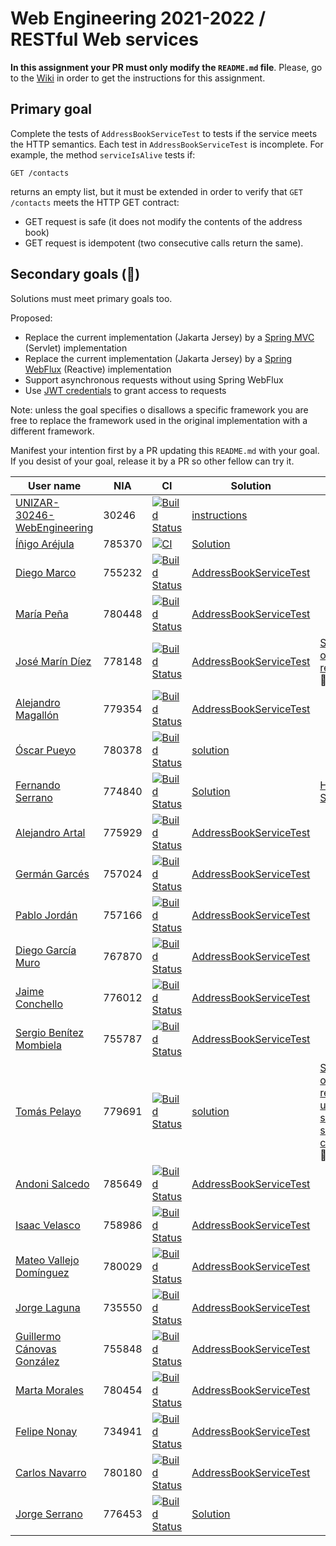 # Web Engineering 2021-2022 / RESTful Web services

**In this assignment your PR must only modify the `README.md` file**.
Please, go to the [Wiki](https://github.com/UNIZAR-30246-WebEngineering/lab3-restful-ws/wiki) in order to get the instructions for this assignment.

## Primary goal

Complete the tests of `AddressBookServiceTest` to tests if the service meets the HTTP semantics.
Each test in `AddressBookServiceTest` is incomplete.
For example, the method `serviceIsAlive` tests if:

```http
GET /contacts
```

returns an empty list, but it must be extended in order to verify that `GET /contacts` meets the HTTP GET contract:

- GET request is safe (it does not modify the contents of the address book)
- GET request is idempotent (two consecutive calls return the same).

## Secondary goals (:gift:)

Solutions must meet primary goals too.

Proposed:

- Replace the current implementation (Jakarta Jersey) by a [Spring MVC](https://docs.spring.io/spring-framework/docs/current/reference/html/web.html#spring-web) (Servlet) implementation
- Replace the current implementation (Jakarta Jersey) by a [Spring WebFlux](https://docs.spring.io/spring-framework/docs/current/reference/html/web-reactive.html#spring-webflux) (Reactive) implementation
- Support asynchronous requests without using Spring WebFlux
- Use [JWT credentials](https://jwt.io/) to grant access to requests

Note: unless the goal specifies o disallows a specific framework you are free to replace the framework used in the original implementation with a different framework.

Manifest your intention first by a PR updating this `README.md` with your goal.
If you desist of your goal, release it by a PR so other fellow can try it.

| User name | NIA | CI | Solution | Score |
| - | - | - | - | - |
[UNIZAR-30246-WebEngineering](https://github.com/UNIZAR-30246-WebEngineering/lab3-restful-ws) | 30246 | [![Build Status](https://github.com/UNIZAR-30246-WebEngineering/lab3-restful-ws/actions/workflows/ci.yml/badge.svg)](https://github.com/UNIZAR-30246-WebEngineering/lab3-restful-ws/actions/workflows/ci.yml) | [instructions](https://github.com/UNIZAR-30246-WebEngineering/lab3-restful-ws/wiki)
[Íñigo Aréjula](https://github.com/arejula27/lab3-restful-ws/tree/work)| 785370 | [![CI](https://github.com/arejula27/lab3-restful-ws/actions/workflows/ci.yml/badge.svg)](https://github.com/arejula27/lab3-restful-ws/actions/workflows/ci.yml) |[Solution](https://github.com/arejula27/lab3-restful-ws/blob/work/src/test/kotlin/rest/addressbook/AddressBookServiceTest.kt)
[Diego Marco](https://github.com/dmarcob/lab3-restful-ws/tree/work) | 755232 | [![Build Status](https://github.com/dmarcob/lab3-restful-ws/actions/workflows/ci.yml/badge.svg)](https://github.com/dmarcob/lab3-restful-ws/actions/workflows/ci.yml) | [AddressBookServiceTest](https://github.com/dmarcob/lab3-restful-ws/blob/work/src/test/kotlin/rest/addressbook/AddressBookServiceTest.kt)
[María Peña](https://github.com/Keyleth8/lab3-restful-ws/tree/work) | 780448 | [![Build Status](https://github.com/Keyleth8/lab3-restful-ws/actions/workflows/ci.yml/badge.svg)](https://github.com/Keyleth8/lab3-restful-ws/actions/workflows/ci.yml) | [AddressBookServiceTest](https://github.com/Keyleth8/lab3-restful-ws/blob/work/src/test/kotlin/rest/addressbook/AddressBookServiceTest.kt)
[José Marín Díez](https://github.com/jmarindiez/lab3-restful-ws/tree/work) |778148 | [![Build Status](https://github.com/jmarindiez/lab3-restful-ws/actions/workflows/ci.yml/badge.svg)](https://github.com/jmarindiez/lab3-restful-ws/actions/workflows/ci.yml) | [AddressBookServiceTest](https://github.com/jmarindiez/lab3-restful-ws/blob/work/src/test/kotlin/rest/addressbook/AddressBookServiceTest.kt) | [Support of CORS requests](https://github.com/jmarindiez/lab3-restful-ws/blob/work/src/main/kotlin/rest/addressbook/CorsResponseFilter.kt) :gift:
[Alejandro Magallón](https://github.com/alecron/lab3-restful-ws/tree/work) | 779354 | [![Build Status](https://github.com/alecron/lab3-restful-ws/actions/workflows/ci.yml/badge.svg)](https://github.com/alecron/lab3-restful-ws/actions/workflows/ci.yml) | [AddressBookServiceTest](https://github.com/alecron/lab3-restful-ws/blob/work/src/test/kotlin/rest/addressbook/AddressBookServiceTest.kt)
[Óscar Pueyo](https://github.com/iksopo/lab3-restful-ws/tree/work) | 780378 | [![Build Status](https://github.com/iksopo/lab3-restful-ws/actions/workflows/ci.yml/badge.svg)](https://github.com/iksopo/lab3-restful-ws/actions/workflows/ci.yml) | [solution](https://github.com/iksopo/lab3-restful-ws/blob/work/src/test/kotlin/rest/addressbook/AddressBookServiceTest.kt)
[Fernando Serrano](https://github.com/Feer93/lab3-restful-ws/tree/work) | 774840 | [![Build Status](https://github.com/Feer93/lab3-restful-ws/actions/workflows/ci.yml/badge.svg)](https://github.com/Feer93/lab3-restful-ws/actions/workflows/ci.yml) | [Solution](https://github.com/Feer93/lab3-restful-ws/blob/work/src/test/kotlin/rest/addressbook/AddressBookServiceTest.kt) | [HTTP/2 Support](https://github.com/Feer93/lab3-restful-ws/blob/gift/src/test/kotlin/rest/addressbook/AddressBookServiceTest.kt) :gift: 
[Alejandro Artal](https://github.com/Alejandro-Artal/lab3-restful-ws) | 775929 | [![Build Status](https://github.com/Alejandro-Artal/lab3-restful-ws/actions/workflows/ci.yml/badge.svg)](https://github.com/Alejandro-Artal/lab3-restful-ws/actions/workflows/ci.yml) | [AddressBookServiceTest](https://github.com/Alejandro-Artal/lab3-restful-ws/blob/work/src/test/kotlin/rest/addressbook/AddressBookServiceTest.kt)
[Germán Garcés](https://github.com/fntkg/lab3-restful-ws/tree/work) | 757024 | [![Build Status](https://github.com/fntkg/lab3-restful-ws/actions/workflows/ci.yml/badge.svg)](https://github.com/fntkg/lab3-restful-ws/actions/workflows/ci.yml) | [AddressBookServiceTest](https://github.com/fntkg/lab3-restful-ws/blob/work/src/test/kotlin/rest/addressbook/AddressBookServiceTest.kt)
[Pablo Jordán](https://github.com/pabloJordan24/lab3-restful-ws/tree/work) | 757166 | [![Build Status](https://github.com/pabloJordan24/lab3-restful-ws/actions/workflows/ci.yml/badge.svg)](https://github.com/pabloJordan24/lab3-restful-ws/actions/workflows/ci.yml) | [AddressBookServiceTest](https://github.com/pabloJordan24/lab3-restful-ws/blob/work/src/test/kotlin/rest/addressbook/AddressBookServiceTest.kt)
[Diego García Muro](https://github.com/thdgm/lab3-restful-ws.git) | 767870 | [![Build Status](https://github.com/thdgm/lab3-restful-ws/actions/workflows/ci.yml/badge.svg)](https://github.com/thdgm/lab3-restful-ws/actions/workflows/ci.yml) | [AddressBookServiceTest](https://github.com/thdgm/lab3-restful-ws/blob/work/src/test/kotlin/rest/addressbook/AddressBookServiceTest.kt)
[Jaime Conchello](https://github.com/jaimecb/lab3-restful-ws/tree/work) | 776012 | [![Build Status](https://github.com/jaimecb/lab3-restful-ws/actions/workflows/ci.yml/badge.svg)](https://github.com/jaimecb/lab3-restful-ws/actions/workflows/ci.yml) | [AddressBookServiceTest](https://github.com/jaimecb/lab3-restful-ws/blob/work/src/test/kotlin/rest/addressbook/AddressBookServiceTest.kt)
[Sergio Benítez Mombiela](https://github.com/SergioBenitez755787/lab3-restful-ws/tree/work) | 755787 | [![Build Status](https://github.com/SergioBenitez755787/lab3-restful-ws/actions/workflows/ci.yml/badge.svg)](https://github.com/SergioBenitez755787/lab3-restful-ws/actions/workflows/ci.yml) | [AddressBookServiceTest](https://github.com/SergioBenitez755787/lab3-restful-ws/blob/work/src/test/kotlin/rest/addressbook/AddressBookServiceTest.kt)
[Tomás Pelayo](https://github.com/Tomenos18/lab3-restful-ws/tree/work) | 779691 | [![Build Status](https://github.com/Tomenos18/lab3-restful-ws/actions/workflows/ci.yml/badge.svg)](https://github.com/Tomenos18/lab3-restful-ws/actions/workflows/ci.yml) | [solution](https://github.com/Tomenos18/lab3-restful-ws/blob/work/src/test/kotlin/rest/addressbook/AddressBookServiceTest.kt)|[Support of HTTPS requests using self-signed certificate](https://github.com/Tomenos18/lab3-restful-ws/blob/gift/WorkDid2Gift.md) :gift:
[Andoni Salcedo](https://github.com/AndoniSalcedo/lab3-restful-ws/tree/work) | 785649 | [![Build Status](https://github.com/AndoniSalcedo/lab3-restful-ws/actions/workflows/ci.yml/badge.svg)](https://github.com/AndoniSalcedo/lab3-restful-ws/actions/workflows/ci.yml) | [AddressBookServiceTest](https://github.com/AndoniSalcedo/lab3-restful-ws/blob/work/src/test/kotlin/rest/addressbook/AddressBookServiceTest.kt)
[Isaac Velasco](https://github.com/pkmniako/lab3-restful-ws/tree/work) | 758986 | [![Build Status](https://github.com/pkmniako/lab3-restful-ws/actions/workflows/ci.yml/badge.svg)](https://github.com/pkmniako/lab3-restful-ws/actions/workflows/ci.yml) | [AddressBookServiceTest](https://github.com/pkmniako/lab3-restful-ws/blob/work/src/test/kotlin/rest/addressbook/AddressBookServiceTest.kt)
[Mateo Vallejo Domínguez](https://github.com/CursedR3N/lab3-restful-ws/tree/work) |780029 | [![Build Status](https://github.com/CursedR3N/lab3-restful-ws/actions/workflows/ci.yml/badge.svg)](https://github.com/CursedR3N/lab3-restful-ws/actions/workflows/ci.yml) | [AddressBookServiceTest](https://github.com/CursedR3N/lab3-restful-ws/blob/work/src/test/kotlin/rest/addressbook/AddressBookServiceTest.kt)
[Jorge Laguna](https://github.com/topopelon/lab3-restful-ws/tree/work) | 735550 | [![Build Status](https://github.com/topopelon/lab3-restful-ws/actions/workflows/ci.yml/badge.svg)](https://github.com/topopelon/lab3-restful-ws/actions/workflows/ci.yml) | [AddressBookServiceTest](https://github.com/topopelon/lab3-restful-ws/blob/work/src/test/kotlin/rest/addressbook/AddressBookServiceTest.kt)
[Guillermo Cánovas González](https://github.com/guillecanovas/lab3-restful-ws/tree/work) | 755848 | [![Build Status](https://github.com/guillecanovas/lab3-restful-ws/actions/workflows/ci.yml/badge.svg)](https://github.com/guillecanovas/lab3-restful-ws/actions/workflows/ci.yml) | [AddressBookServiceTest](https://github.com/guillecanovas/lab3-restful-ws/blob/work/src/test/kotlin/rest/addressbook/AddressBookServiceTest.kt)
[Marta Morales](https://github.com/780454-unizar/lab3-restful-ws/tree/work) | 780454 | [![Build Status](https://github.com/780454-unizar/lab3-restful-ws/actions/workflows/ci.yml/badge.svg)](https://github.com/780454-unizar/lab3-restful-ws/actions/workflows/ci.yml) | [AddressBookServiceTest](https://github.com/780454-unizar/lab3-restful-ws/blob/work/src/test/kotlin/rest/addressbook/AddressBookServiceTest.kt)
[Felipe Nonay](https://github.com/fnonay/lab3-restful-ws/tree/work) | 734941 | [![Build Status](https://github.com/fnonay/lab3-restful-ws/actions/workflows/ci.yml/badge.svg)](https://github.com/fnonay/lab3-restful-ws/actions/workflows/ci.yml) | [AddressBookServiceTest](https://github.com/fnonay/lab3-restful-ws/blob/work/src/test/kotlin/rest/addressbook/AddressBookServiceTest.kt)
[Carlos Navarro](https://github.com/Lulay7/lab3-restful-ws/tree/work) | 780180 | [![Build Status](https://github.com/Lulay7/lab3-restful-ws/actions/workflows/ci.yml/badge.svg)](https://github.com/Lulay7/lab3-restful-ws/actions/workflows/ci.yml) | [AddressBookServiceTest](https://github.com/Lulay7/lab3-restful-ws/blob/work/src/test/kotlin/rest/addressbook/AddressBookServiceTest.kt)
[Jorge Serrano](https://github.com/zgzserrano/lab3-restful-ws/tree/work) | 776453 | [![Build Status](https://github.com/zgzserrano/lab3-restful-ws/actions/workflows/ci.yml/badge.svg)](https://github.com/zgzserrano/lab3-restful-ws/actions/workflows/ci.yml) | [Solution](https://github.com/zgzserrano/lab3-restful-ws/blob/work/src/test/kotlin/rest/addressbook/AddressBookServiceTest.kt)
